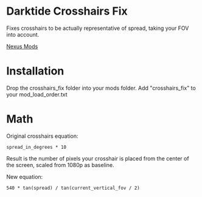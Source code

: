 # Darktide Crosshairs Fix

Fixes crosshairs to be actually representative of spread, taking your FOV into account.

[Nexus Mods](https://www.nexusmods.com/warhammer40kdarktide/mods/36)

# Installation

Drop the crosshairs_fix folder into your mods folder. Add "crosshairs_fix" to your mod_load_order.txt

# Math

Original crosshairs equation:

    spread_in_degrees * 10

Result is the number of pixels your crosshair is placed from the center of the screen, scaled from 1080p as baseline.

New equation:

    540 * tan(spread) / tan(current_vertical_fov / 2)
